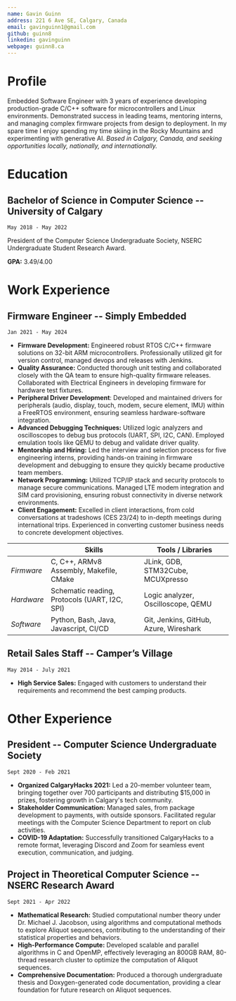 ```yaml
---
name: Gavin Guinn
address: 221 6 Ave SE, Calgary, Canada
email: gavinguinn1@gmail.com
github: guinn8
linkedin: gavinguinn
webpage: guinn8.ca
---
```


# Profile

Embedded Software Engineer with 3 years of experience developing production-grade C/C++ software for microcontrollers and Linux environments. Demonstrated success in leading teams, mentoring interns, and managing complex firmware projects from design to deployment. In my spare time I enjoy spending my time skiing in the Rocky Mountains and experimenting with generative AI. *Based in Calgary, Canada, and seeking opportunities locally, nationally, and internationally.*

# Education

## Bachelor of Science in Computer Science -- University of Calgary

    May 2018 - May 2022

President of the Computer Science Undergraduate Society, NSERC Undergraduate Student Research Award.

**GPA:** 3.49/4.00

# Work Experience

## Firmware Engineer -- Simply Embedded  

    Jan 2021 - May 2024

- **Firmware Development:** Engineered robust RTOS C/C++ firmware solutions on 32-bit ARM microcontrollers. Professionally utilized git for version control, managed devops and releases with Jenkins.
- **Quality Assurance:** Conducted thorough unit testing and collaborated closely with the QA team to ensure high-quality firmware releases. Collaborated with Electrical Engineers in developing firmware for hardware test fixtures.
- **Peripheral Driver Development**: Developed and maintained drivers for peripherals (audio, display, touch, modem, secure element, IMU) within a FreeRTOS environment, ensuring seamless hardware-software integration.
- **Advanced Debugging Techniques:** Utilized logic analyzers and oscilloscopes to debug bus protocols (UART, SPI, I2C, CAN). Employed emulation tools like QEMU to debug and validate driver quality.
- **Mentorship and Hiring:** Led the interview and selection process for five engineering interns, providing hands-on training in  firmware development and debugging to ensure they quickly became productive team members.
- **Network Programming:** Utilized TCP/IP stack and security protocols to manage secure communications. Managed LTE modem integration and SIM card provisioning, ensuring robust connectivity in diverse network environments.
- **Client Engagement:** Excelled in client interactions, from cold conversations at tradeshows (CES 23/24) to in-depth meetings during international trips. Experienced in converting customer business needs to concrete development objectives.

|            | **Skills**                                    | **Tools / Libraries**                  |
| ---------- | --------------------------------------------- | -------------------------------------- |
| *Firmware* | C, C++, ARMv8 Assembly, Makefile, CMake       | JLink, GDB, STM32Cube, MCUXpresso      |
| *Hardware* | Schematic reading, Protocols (UART, I2C, SPI) | Logic analyzer, Oscilloscope, QEMU     |
| *Software* | Python, Bash, Java, Javascript, CI/CD    | Git, Jenkins, GitHub, Azure, Wireshark |

## Retail Sales Staff -- Camper’s Village

    May 2014 - July 2021

- **High Service Sales:** Engaged with customers to understand their requirements and recommend the best camping products.

# Other Experience

## President -- Computer Science Undergraduate Society

    Sept 2020 - Feb 2021

- **Organized CalgaryHacks 2021:** Led a 20-member volunteer team, bringing together over 700 participants and distributing $15,000 in prizes, fostering growth in Calgary's tech community.
- **Stakeholder Communication:** Managed sales, from package development to payments, with outside sponsors. Facilitated regular meetings with the Computer Science Department to report on club activities.
- **COVID-19 Adaptation:** Successfully transitioned CalgaryHacks to a remote format, leveraging Discord and Zoom for seamless event execution, communication, and judging.

## Project in Theoretical Computer Science -- NSERC Research Award  

    Sept 2021 - Apr 2022

- **Mathematical Research:** Studied computational number theory under  Dr. Michael J. Jacobson, using algorithms and computational methods to explore Aliquot sequences, contributing to the understanding of their statistical properties and behaviors.
- **High-Performance Compute:** Developed scalable and parallel algorithms in C and OpenMP, effectively leveraging an 800GB RAM, 80-thread research cluster to optimize the computation of Aliquot sequences.
- **Comprehensive Documentation:** Produced a thorough undergraduate thesis and Doxygen-generated code documentation, providing a clear foundation for future research on Aliquot sequences.
